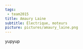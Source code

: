 ```yaml
---
tags:
 - team2015
title: Amaury Laine
subtitle: Électrique, moteurs
picture: pictures/amaury_laine.png
---
```


yupyup
